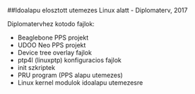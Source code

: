 ##Idoalapu elosztott utemezes Linux alatt - Diplomaterv, 2017

Diplomatervhez kotodo fajlok:

- Beaglebone PPS projekt
- UDOO Neo PPS projekt
- Device tree overlay fajlok
- ptp4l (linuxptp) konfiguracios fajlok
- init szkriptek
- PRU program (PPS alapu utemezes)
- Linux kernel modulok idoalapu utemezesre
